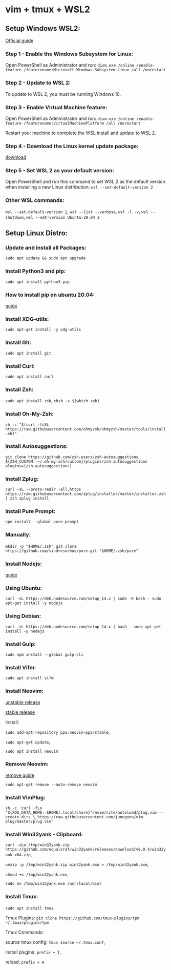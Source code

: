 # vim + tmux + WSL2

## Setup Windows WSL2:
[Official guide](https://docs.microsoft.com/en-us/windows/wsl/install-win10
)

### Step 1 - Enable the Windows Subsystem for Linux:
Open PowerShell as Administrator and run:
`dism.exe /online /enable-feature /featurename:Microsoft-Windows-Subsystem-Linux
/all /norestart`

### Step 2 - Update to WSL 2:
To update to WSL 2, you must be running Windows 10.

### Step 3 - Enable Virtual Machine feature:
Open PowerShell as Administrator and run:
`dism.exe /online /enable-feature /featurename:VirtualMachinePlatform /all
/norestart`

Restart your machine to complete the WSL install and update to WSL 2.

### Step 4 - Download the Linux kernel update package:
[download](https://wslstorestorage.blob.core.windows.net/wslblob/wsl_update_x64.msi)

### Step 5 - Set WSL 2 as your default version:
Open PowerShell and run this command to set WSL 2 as the default version when
installing a new Linux distribution:
`wsl --set-default-version 2`

### Other WSL commands:
`wsl --set-default-version 2`, `wsl --list --verbose`, `wsl -l -v`, `wsl --shutdown`, `wsl --set-version Ubuntu-20.04 2`

## Setup Linux Distro:

### Update and install all Packages:
`sudo apt update && sudo apt upgrade`

### Install Python3 and pip:
`sudo apt install python3-pip`

### How to install pip on ubuntu 20.04:
[guide](https://linuxize.com/post/how-to-install-pip-on-ubuntu-20.04/)

### Install XDG-utils:
`sudo apt-get install -y xdg-utils`

### Install Git:
`sudo apt install git`

### Install Curl:
`sudo apt install curl`

### Install Zsh:
`sudo apt install zsh`,
`chsh -s $(which zsh)`

### Install Oh-My-Zsh:
`sh -c "$(curl -fsSL https://raw.githubusercontent.com/ohmyzsh/ohmyzsh/master/tools/install.sh)"`

### Install Autosuggestions:
`git clone https://github.com/zsh-users/zsh-autosuggestions ${ZSH_CUSTOM:-~/.oh-my-zsh/custom}/plugins/zsh-autosuggestions
plugins=(zsh-autosuggestions)`

### Install Zplug:
`curl -sL --proto-redir -all,https https://raw.githubusercontent.com/zplug/installer/master/installer.zsh | zsh
zplug install`

### Install Pure Prompt:
`npm install --global pure-prompt`

### Manually:
`mkdir -p "$HOME/.zsh"`, `git clone https://github.com/sindresorhus/pure.git "$HOME/.zsh/pure"`

### Install Nodejs:
[guide](https://github.com/nodesource/distributions/blob/master/README.md)

### Using Ubuntu:
`curl -sL https://deb.nodesource.com/setup_14.x | sudo -E bash -
sudo apt-get install -y nodejs`

### Using Debian:
`curl -sL https://deb.nodesource.com/setup_14.x | bash -
sudo apt-get install -y nodejs`

### Install Gulp:
`sudo npm install --global gulp-cli`

### Install Vifm:
`sudo apt install vifm`

### Install Neovim:
[unstable release](https://launchpad.net/~neovim-ppa/+archive/ubuntu/unstable)

[stable release](https://launchpad.net/~neovim-ppa/+archive/ubuntu/stable)

Install:

`sudo add-apt-repository ppa:neovim-ppa/stable`,

`sudo apt-get update`,

`sudo apt install neovim`

### Remove Neovim:

[remove guide](https://installlion.com/debian/stretch/main/n/neovim/uninstall/index.html)

`sudo apt-get remove --auto-remove neovim`

### Install VimPlug:

`sh -c 'curl -fLo "${XDG_DATA_HOME:-$HOME/.local/share}"/nvim/site/autoload/plug.vim --create-dirs \
       https://raw.githubusercontent.com/junegunn/vim-plug/master/plug.vim'`
       
### Install Win32yank - Clipboard:

`curl -sLo /tmp/win32yank.zip https://github.com/equalsraf/win32yank/releases/download/v0.0.4/win32yank-x64.zip`,

`unzip -p /tmp/win32yank.zip win32yank.exe > /tmp/win32yank.exe`,

`chmod +x /tmp/win32yank.exe`,

`sudo mv /tmp/win32yank.exe /usr/local/bin/`

### Install Tmux:

`sudo apt install tmux`,

Tmux Plugins:
`git clone https://github.com/tmux-plugins/tpm ~/.tmux/plugins/tpm`

Tmux Commands:

source tmux config: `tmux source ~/.tmux.conf`,

install plugins: `prefix + I`,

reload: `prefix + R`
